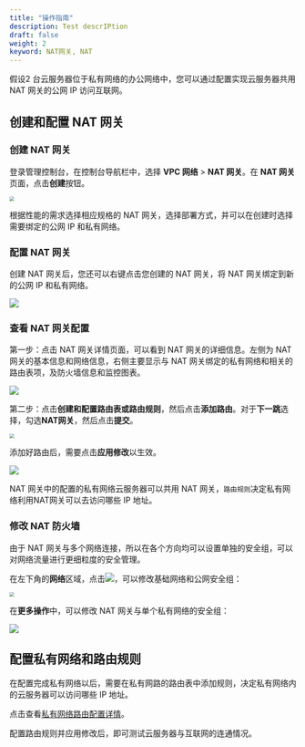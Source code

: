 ```yaml
---
title: "操作指南"
description: Test descrIPtion
draft: false
weight: 2
keyword: NAT网关, NAT
---
```


假设2 台云服务器位于私有网络的办公网络中，您可以通过配置实现云服务器共用 NAT 网关的公网 IP 访问互联网。

## 创建和配置 NAT 网关

### 创建 NAT 网关

登录管理控制台，在控制台导航栏中，选择 **VPC 网络** > **NAT 网关**。在 **NAT 网关**页面，点击**创建**按钮。

<img src="../../_images/create_natgw.png" style="zoom:50%;" />

根据性能的需求选择相应规格的 NAT 网关，选择部署方式，并可以在创建时选择需要绑定的公网 IP 和私有网络。

### 配置 NAT 网关

创建 NAT 网关后，您还可以右键点击您创建的 NAT 网关，将 NAT 网关绑定到新的公网 IP 和私有网络。

![](../../_images/modify_natgw.png)

### 查看 NAT 网关配置

第一步：点击 NAT 网关详情页面，可以看到 NAT 网关的详细信息。左侧为 NAT 网关的基本信息和网络信息，右侧主要显示与 NAT 网关绑定的私有网络和相关的路由表项，及防火墙信息和监控图表。

![](../../_images/details_natgw.png)

第二步：点击**创建和配置路由表或路由规则**，然后点击**添加路由**。对于**下一跳**选择，勾选**NAT网关**，然后点击**提交**。

<img src="../../_images/add_router_rule.png" style="zoom:50%;" />

添加好路由后，需要点击**应用修改**以生效。

![](../../_images/details_natgw_rt.png)

NAT 网关中的配置的私有网络云服务器可以共用 NAT 网关，`路由规则`决定私有网络利用NAT网关可以去访问哪些 IP 地址。



### 修改 NAT 防火墙

由于 NAT 网关与多个网络连接，所以在各个方向均可以设置单独的安全组，可以对网络流量进行更细粒度的安全管理。

在左下角的**网络**区域，点击![](../../_images/icon.png)，可以修改基础网络和公网安全组：

<img src="../../_images/modify_natgw_fw1.png" style="zoom:50%;" />


在**更多操作**中，可以修改 NAT 网关与单个私有网络的安全组：

![](../../_images/modify_natgw_fw2.png)


## 配置私有网络和路由规则

在配置完成私有网络以后，需要在私有网路的路由表中添加规则，决定私有网络内的云服务器可以访问哪些 IP 地址。

点击查看[私有网络路由配置详情](../../../vpc/manual/route_table)。

配置路由规则并应用修改后，即可测试云服务器与互联网的连通情况。


